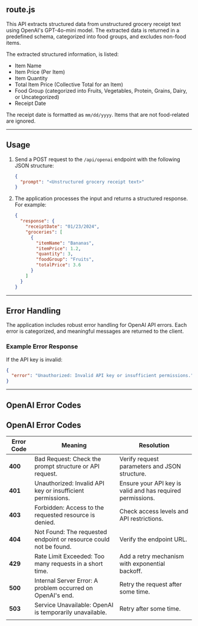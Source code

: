 ## route.js

This API extracts structured data from unstructured grocery receipt text using OpenAI's GPT-4o-mini model. The extracted data is returned in a predefined schema, categorized into food groups, and excludes non-food items.

The extracted structured information, is listed:
- Item Name
- Item Price (Per Item)
- Item Quantity
- Total Item Price (Collective Total for an Item)
- Food Group (categorized into Fruits, Vegetables, Protein, Grains, Dairy, or Uncategorized)
- Receipt Date

The receipt date is  formatted as `mm/dd/yyyy`. Items that are not food-related are ignored.

---

## Usage

1. Send a POST request to the `/api/openai` endpoint with the following JSON structure:
   ```json
   {
     "prompt": "<Unstructured grocery receipt text>"
   }
   ```

2. The application processes the input and returns a structured response. For example:
   ```json
   {
     "response": {
       "receiptDate": "01/23/2024",
       "groceries": [
         {
           "itemName": "Bananas",
           "itemPrice": 1.2,
           "quantity": 3,
           "foodGroup": "Fruits",
           "totalPrice": 3.6
         }
       ]
     }
   }
   ```

---

## Error Handling

The application includes robust error handling for OpenAI API errors. Each error is categorized, and meaningful messages are returned to the client.

### Example Error Response
If the API key is invalid:
```json
{
  "error": "Unauthorized: Invalid API key or insufficient permissions."
}
```

---

## OpenAI Error Codes

## OpenAI Error Codes

| **Error Code** | **Meaning**                                                                 | **Resolution**                                                                 |
|----------------|-----------------------------------------------------------------------------|-------------------------------------------------------------------------------|
| **400**       | Bad Request: Check the prompt structure or API request.                     | Verify request parameters and JSON structure.                                |
| **401**       | Unauthorized: Invalid API key or insufficient permissions.                  | Ensure your API key is valid and has required permissions.                   |
| **403**       | Forbidden: Access to the requested resource is denied.                      | Check access levels and API restrictions.                                    |
| **404**       | Not Found: The requested endpoint or resource could not be found.           | Verify the endpoint URL.                                                     |
| **429**       | Rate Limit Exceeded: Too many requests in a short time.                     | Add a retry mechanism with exponential backoff.                              |
| **500**       | Internal Server Error: A problem occurred on OpenAI's end.                  | Retry the request after some time.                                           |
| **503**       | Service Unavailable: OpenAI is temporarily unavailable.                     | Retry after some time.                                                       |
                                   |

